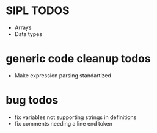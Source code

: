 # SIPL TODOS
- Arrays
- Data types

# generic code cleanup todos
- Make expression parsing standartized

# bug todos
- fix variables not supporting strings in definitions
- fix comments needing a line end token